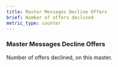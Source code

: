 ```yaml
---
title: Master Messages Decline Offers
brief: Number of offers declined
metric_type: counter
---
```

### Master Messages Decline Offers

Number of offers declined, on this master.
